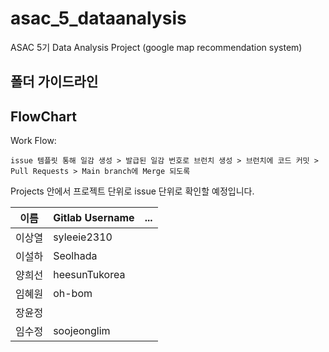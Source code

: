# asac_5_dataanalysis
ASAC 5기 Data Analysis Project (google map recommendation system)

## 폴더 가이드라인

## FlowChart

Work Flow:

```
issue 템플릿 통해 일감 생성 > 발급된 일감 번호로 브런치 생성 > 브런치에 코드 커밋 > Pull Requests > Main branch에 Merge 되도록
```

Projects 안에서 프로젝트 단위로 issue 단위로 확인할 예정입니다.


| 이름   | Gitlab Username | ... |
|--------|-----|-----|
| 이상열 |syleeie2310||
| 이설하 |Seolhada||
| 양희선 |heesunTukorea||
| 임혜원 |oh-bom||
| 장윤정 |||
| 임수정 |soojeonglim||
